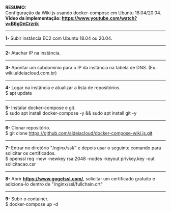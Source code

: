 <b>RESUMO:</b><br>Configuração da Wiki.js usando docker-compose em Ubuntu 18.04/20.04.
<br>
<b>Vídeo da implementação: https://www.youtube.com/watch?v=B6gDnCrzrik</b>

------------------------------------------------------------------------------

<b>1- </b>Subir instância EC2 com Ubuntu 18.04 ou 20.04.

------------------------------------------------------------------------------

<b>2- </b>Atachar IP na instância.

------------------------------------------------------------------------------

<b>3- </b>Apontar um subdominio para o IP da instância na tabela de DNS. (Ex.: wiki.aldeiacloud.com.br)

------------------------------------------------------------------------------

<b>4- </b>Logar na instância e atualizar a lista de repositórios. <br>$ apt update

------------------------------------------------------------------------------

<b>5- </b>Instalar docker-compose e git. <br>$ sudo apt install docker-compose -y && sudo apt install git -y

------------------------------------------------------------------------------

<b>6- </b> Clonar repositório. <br>$ git clone https://github.com/aldeiacloud/docker-compose-wiki.js.git

------------------------------------------------------------------------------

<b>7- </b> Entrar no diretório "/nginx/ssl/" e depois usar o seguinte comando para solicitar os certificados.<br>
$ openssl req -new -newkey rsa:2048 -nodes -keyout privkey.key -out solicitacao.csr

------------------------------------------------------------------------------

<b>8- </b> Abrir <b>https://www.gogetssl.com/</b>, solicitar um certificado gratuito e adiciona-lo dentro de "/nginx/ssl/fullchain.crt"

------------------------------------------------------------------------------

<b>9- </b> Subir o container.<br>$ docker-compose up -d
